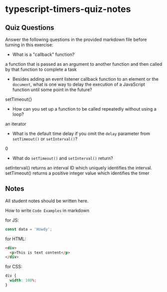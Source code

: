# typescript-timers-quiz-notes

## Quiz Questions

Answer the following questions in the provided markdown file before turning in this exercise:

- What is a "callback" function?

a function that is passed as an argument to another function and then called by that function to complete a task

- Besides adding an event listener callback function to an element or the `document`, what is one way to delay the execution of a JavaScript function until some point in the future?

setTimeout{}

- How can you set up a function to be called repeatedly without using a loop?

an iterator

- What is the default time delay if you omit the `delay` parameter from `setTimeout()` or `setInterval()`?

0

- What do `setTimeout()` and `setInterval()` return?

setInterval() returns an interval ID which uniquely identifies the interval. setTimeout() returns a positive integer value which identifies the timer

## Notes

All student notes should be written here.

How to write `Code Examples` in markdown

for JS:

```javascript
const data = 'Howdy';
```

for HTML:

```html
<div>
  <p>This is text content</p>
</div>
```

for CSS:

```css
div {
  width: 100%;
}
```

